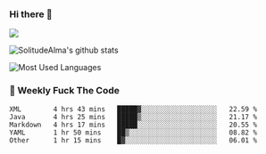 ### Hi there 👋
<p>
  <a href="https://count.getloli.com/"><img src="https://count.getloli.com/get/@:solitudealma"></a>
</p>

![SolitudeAlma's github stats](https://github-readme-stats.vercel.app/api?username=solitudealma&show_icons=true&theme=radical)

![Most Used Languages](https://github-readme-stats.vercel.app/api/top-langs/?username=solitudealma&layout=compact&hide_border=true&theme=dark)
<!-- ![visitors](https://visitor-badge.glitch.me/badge?page_id=solitudealma.solitudealma.id) -->


### :dart: Weekly Fuck The Code

<!--START_SECTION:waka-->
```text
XML        4 hrs 43 mins   █████▓░░░░░░░░░░░░░░░░░░░   22.59 % 
Java       4 hrs 25 mins   █████▒░░░░░░░░░░░░░░░░░░░   21.17 % 
Markdown   4 hrs 17 mins   █████░░░░░░░░░░░░░░░░░░░░   20.55 % 
YAML       1 hr 50 mins    ██▒░░░░░░░░░░░░░░░░░░░░░░   08.82 % 
Other      1 hr 15 mins    █▓░░░░░░░░░░░░░░░░░░░░░░░   06.01 % 
```
<!--END_SECTION:waka-->
